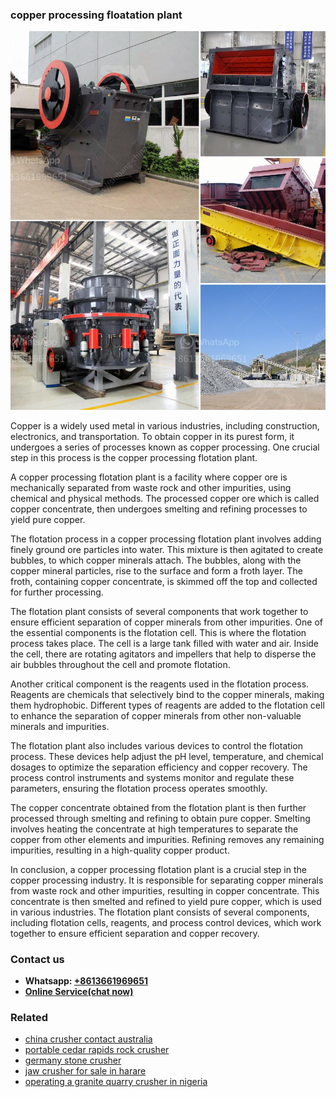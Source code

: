 <h3>copper processing floatation plant</h3><img src='1708332669.jpg' alt=''><p>Copper is a widely used metal in various industries, including construction, electronics, and transportation. To obtain copper in its purest form, it undergoes a series of processes known as copper processing. One crucial step in this process is the copper processing flotation plant.</p><p>A copper processing flotation plant is a facility where copper ore is mechanically separated from waste rock and other impurities, using chemical and physical methods. The processed copper ore which is called copper concentrate, then undergoes smelting and refining processes to yield pure copper.</p><p>The flotation process in a copper processing flotation plant involves adding finely ground ore particles into water. This mixture is then agitated to create bubbles, to which copper minerals attach. The bubbles, along with the copper mineral particles, rise to the surface and form a froth layer. The froth, containing copper concentrate, is skimmed off the top and collected for further processing.</p><p>The flotation plant consists of several components that work together to ensure efficient separation of copper minerals from other impurities. One of the essential components is the flotation cell. This is where the flotation process takes place. The cell is a large tank filled with water and air. Inside the cell, there are rotating agitators and impellers that help to disperse the air bubbles throughout the cell and promote flotation.</p><p>Another critical component is the reagents used in the flotation process. Reagents are chemicals that selectively bind to the copper minerals, making them hydrophobic. Different types of reagents are added to the flotation cell to enhance the separation of copper minerals from other non-valuable minerals and impurities.</p><p>The flotation plant also includes various devices to control the flotation process. These devices help adjust the pH level, temperature, and chemical dosages to optimize the separation efficiency and copper recovery. The process control instruments and systems monitor and regulate these parameters, ensuring the flotation process operates smoothly.</p><p>The copper concentrate obtained from the flotation plant is then further processed through smelting and refining to obtain pure copper. Smelting involves heating the concentrate at high temperatures to separate the copper from other elements and impurities. Refining removes any remaining impurities, resulting in a high-quality copper product.</p><p>In conclusion, a copper processing flotation plant is a crucial step in the copper processing industry. It is responsible for separating copper minerals from waste rock and other impurities, resulting in copper concentrate. This concentrate is then smelted and refined to yield pure copper, which is used in various industries. The flotation plant consists of several components, including flotation cells, reagents, and process control devices, which work together to ensure efficient separation and copper recovery.</p><h3>Contact us</h3><ul><li><strong>Whatsapp:&nbsp;<a href="https://wa.me/8613661969651">+8613661969651</a></strong></li><li><a href="https://swt.shibang-china.com/?git&amp;zhl&amp;copper processing floatation plant"><strong>Online Service(chat now)</strong></a></li></ul><h3>Related</h3><ul><li><a href='china crusher contact australia.md'>china crusher contact australia</a></li><li><a href='portable cedar rapids rock crusher.md'>portable cedar rapids rock crusher</a></li><li><a href='germany stone crusher.md'>germany stone crusher</a></li><li><a href='jaw crusher for sale in harare.md'>jaw crusher for sale in harare</a></li><li><a href='operating a granite quarry crusher in nigeria.md'>operating a granite quarry crusher in nigeria</a></li></ul>